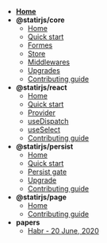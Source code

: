 - [**Home**](/)
- **@statirjs/core**
  - [Home](/content/core/home.md)
  - [Quick start](content/core/quick_start.md)
  - [Formes](content/core/formes.md)
  - [Store](content/core/store.md)
  - [Middlewares](content/core/middlewares.md)
  - [Upgrades](content/core/upgrades.md)
  - [Contributing guide](/content/core/contributing_guide.md)
- **@statirjs/react**
  - [Home](/content/react/home.md)
  - [Quick start](/content/react/quick_start.md)
  - [Provider](/content/react/provider.md)
  - [useDispatch](/content/react/use_dispatch.md)
  - [useSelect](/content/react/use_select.md)
  - [Contributing guide](/content/react/contributing_guide.md)
- **@statirjs/persist**
  - [Home](/content/persist/home.md)
  - [Quick start](/content/persist/quick_start.md)
  - [Persist gate](/content/persist/persist_gate.md)
  - [Upgrade](/content/persist/upgrade.md)
  - [Contributing guide](/content/persist/contributing_guide.md)
- **@statirjs/page**
  - [Home](/content/page/home.md)
  - [Contributing guide](/content/page/contributing_guide.md)
- **papers**
  - [Habr - 20 June, 2020](/content/papers/habr_20_06_2020.md)

